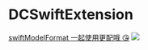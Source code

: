 # DCSwiftExtension
[swiftModelFormat 一起使用更配哦 😘](https://github.com/dacaizhao/swiftModelFormat) 
![](https://github.com/dacaizhao/DCSwiftExtension/blob/master/mark.png?raw=true)
